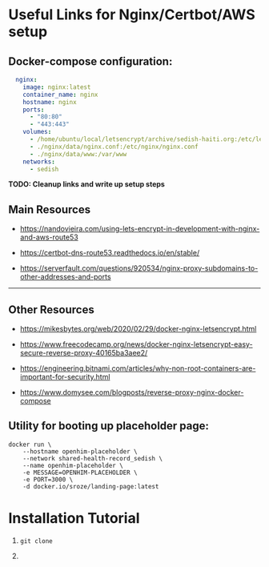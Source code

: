 # Useful Links for Nginx/Certbot/AWS setup

## Docker-compose configuration:

```yaml
  nginx:
    image: nginx:latest
    container_name: nginx
    hostname: nginx
    ports:
      - "80:80"
      - "443:443"
    volumes:
      - /home/ubuntu/local/letsencrypt/archive/sedish-haiti.org:/etc/letsencrypt
      - ./nginx/data/nginx.conf:/etc/nginx/nginx.conf
      - ./nginx/data/www:/var/www
    networks:
      - sedish
```
**TODO: Cleanup links and write up setup steps**

## Main Resources

- https://nandovieira.com/using-lets-encrypt-in-development-with-nginx-and-aws-route53

- https://certbot-dns-route53.readthedocs.io/en/stable/

- https://serverfault.com/questions/920534/nginx-proxy-subdomains-to-other-addresses-and-ports

--- 

## Other Resources

- https://mikesbytes.org/web/2020/02/29/docker-nginx-letsencrypt.html

- https://www.freecodecamp.org/news/docker-nginx-letsencrypt-easy-secure-reverse-proxy-40165ba3aee2/

- https://engineering.bitnami.com/articles/why-non-root-containers-are-important-for-security.html

- https://www.domysee.com/blogposts/reverse-proxy-nginx-docker-compose

## Utility for booting up placeholder page:

```console
docker run \
    --hostname openhim-placeholder \
    --network shared-health-record_sedish \
    --name openhim-placeholder \
    -e MESSAGE=OPENHIM-PLACEHOLDER \
    -e PORT=3000 \
    -d docker.io/sroze/landing-page:latest
```



# Installation Tutorial
1. `git clone `

2. 